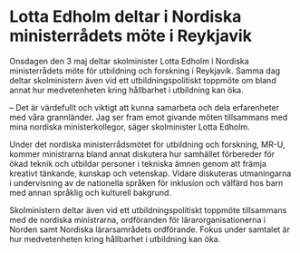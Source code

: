 # Lotta Edholm deltar i Nordiska ministerrådets möte i Reykjavik

Onsdagen den 3 maj deltar skolminister Lotta Edholm i Nordiska ministerrådets möte för utbildning och forskning i Reykjavik. Samma dag deltar skolministern även vid ett utbildningspolitiskt toppmöte om bland annat hur medvetenheten kring hållbarhet i utbildning kan öka.

– Det är värdefullt och viktigt att kunna samarbeta och dela erfarenheter med våra grannländer. Jag ser fram emot givande möten tillsammans med mina nordiska ministerkollegor, säger skolminister Lotta Edholm.

Under det nordiska ministerrådsmötet för utbildning och forskning, MR-U, kommer ministrarna bland annat diskutera hur samhället förbereder för ökad teknik och utbildar personer i tekniska ämnen genom att främja kreativt tänkande, kunskap och vetenskap. Vidare diskuteras utmaningarna i undervisning av de nationella språken för inklusion och välfärd hos barn med annan språklig och kulturell bakgrund.

Skolministern deltar även vid ett utbildningspolitiskt toppmöte tillsammans med de nordiska ministrarna, ordföranden för lärarorganisationerna i Norden samt Nordiska lärarsamrådets ordförande. Fokus under samtalet är hur medvetenheten kring hållbarhet i utbildning kan öka.
